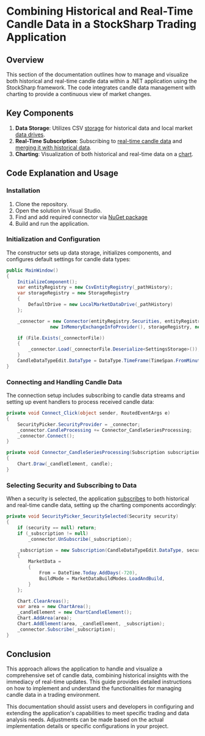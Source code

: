 # Combining Historical and Real-Time Candle Data in a StockSharp Trading Application

## Overview

This section of the documentation outlines how to manage and visualize both historical and real-time candle data within a .NET application using the StockSharp framework. The code integrates candle data management with charting to provide a continuous view of market changes.

## Key Components

1. **Data Storage**: Utilizes CSV [storage](https://doc.stocksharp.com/topics/api/market_data_storage.html) for historical data and local market [data drives](https://doc.stocksharp.com/topics/api/market_data_storage/api.html).
2. **Real-Time Subscription**: Subscribing to [real-time candle data](https://doc.stocksharp.com/topics/api/candles.html) and [merging it with historical data](https://doc.stocksharp.com/topics/api/candles/gluing_candles_history_real_time.html).
3. **Charting**: Visualization of both historical and real-time data on a [chart](https://doc.stocksharp.com/topics/api/graphical_user_interface.html).

## Code Explanation and Usage

### Installation

1. Clone the repository.
2. Open the solution in Visual Studio.
3. Find and add required connector via [NuGet package](https://doc.stocksharp.com/topics/api/setup.html#private-nuget-server)
4. Build and run the application.

### Initialization and Configuration

The constructor sets up data storage, initializes components, and configures default settings for candle data types:

```csharp
public MainWindow()
{
    InitializeComponent();
    var entityRegistry = new CsvEntityRegistry(_pathHistory);
    var storageRegistry = new StorageRegistry
    {
        DefaultDrive = new LocalMarketDataDrive(_pathHistory)
    };

    _connector = new Connector(entityRegistry.Securities, entityRegistry.PositionStorage, 
                new InMemoryExchangeInfoProvider(), storageRegistry, new SnapshotRegistry("SnapshotRegistry"));

    if (File.Exists(_connectorFile))
    {
        _connector.Load(_connectorFile.Deserialize<SettingsStorage>());
    }
    CandleDataTypeEdit.DataType = DataType.TimeFrame(TimeSpan.FromMinutes(5));
}
```

### Connecting and Handling Candle Data

The connection setup includes subscribing to candle data streams and setting up event handlers to process received candle data:

```csharp
private void Connect_Click(object sender, RoutedEventArgs e)
{
    SecurityPicker.SecurityProvider = _connector;
    _connector.CandleProcessing += Connector_CandleSeriesProcessing;
    _connector.Connect();
}

private void Connector_CandleSeriesProcessing(Subscription subscription, ICandleMessage candle)
{
    Chart.Draw(_candleElement, candle);
}
```

### Selecting Security and Subscribing to Data

When a security is selected, the application [subscribes](https://doc.stocksharp.com/topics/api/market_data/subscriptions.html) to both historical and real-time candle data, setting up the charting components accordingly:

```csharp
private void SecurityPicker_SecuritySelected(Security security)
{
    if (security == null) return;
    if (_subscription != null)
        _connector.UnSubscribe(_subscription);

    _subscription = new Subscription(CandleDataTypeEdit.DataType, security)
    {
        MarketData = 
        {
            From = DateTime.Today.AddDays(-720),
            BuildMode = MarketDataBuildModes.LoadAndBuild,
        }
    };

    Chart.ClearAreas();
    var area = new ChartArea();
    _candleElement = new ChartCandleElement();
    Chart.AddArea(area);
    Chart.AddElement(area, _candleElement, _subscription);
    _connector.Subscribe(_subscription);
}
```

## Conclusion

This approach allows the application to handle and visualize a comprehensive set of candle data, combining historical insights with the immediacy of real-time updates. This guide provides detailed instructions on how to implement and understand the functionalities for managing candle data in a trading environment.

This documentation should assist users and developers in configuring and extending the application's capabilities to meet specific trading and data analysis needs. Adjustments can be made based on the actual implementation details or specific configurations in your project.